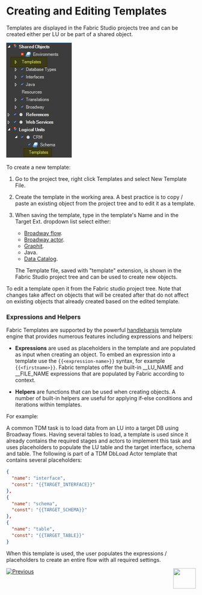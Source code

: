# Creating and Editing Templates

Templates are displayed in the Fabric Studio projects tree and can be created either per LU or be part of a shared object. 

![image](images/templates_01.png)

To create a new template:

1. Go to the project tree, right click Templates and select New Template File.
2. Create the template in the working area. A best practice is to copy / paste an existing object from the project tree and to edit it as a template.
3. When saving the template, type in the template's Name and in the Target Ext. dropdown list select either: 
   -  [Broadway flow](/articles/19_Broadway/02a_broadway_flow_overview.md).  
   -  [Broadway actor](/articles/19_Broadway/03_broadway_actor.md). 
   -  [Graphit](/articles/15_web_services_and_graphit/17_Graphit/01_graphit_overview.md).  
   -  Java.  
   -  [Data Catalog](/articles/33_data_catalog/01_data_catalog_overview.md).  

   The Template file, saved with "template" extension, is shown in the Fabric Studio project tree and can be used to create new objects.


To edit a template open it from the Fabric studio project tree. Note that changes take affect on objects that will be created after that do not affect on existing objects that already created based on the edited template. 

 

### Expressions and Helpers

Fabric Templates are supported by the powerful [handlebarsjs](https://handlebarsjs.com/) template engine that provides numerous features including expressions and helpers: 

-  **Expressions** are used as placeholders in the template and are populated as input when creating an object. To embed an expression into a template use the `{{<expression-name>}}` syntax, for example `{{<firstname>}}`. Fabric templates offer the built-in  \_\_LU_NAME and \_\_FILE_NAME expressions that are populated by Fabric according to context.

-  **Helpers** are functions that can be used when creating objects. A number of built-in helpers are useful for applying if-else conditions and iterations within templates.  

For example:

A common TDM task is to load data from an LU into a target DB using Broadway flows. Having several tables to load, a template is used since it already contains the required stages and actors to implement this task and uses placeholders to populate the LU table and the target interface, schema and table. 
The following is part of a TDM DbLoad Actor template that contains several placeholders:

```json
{
  "name": "interface",
  "const": "{{TARGET_INTERFACE}}"
},
{
  "name": "schema",
  "const": "{{TARGET_SCHEMA}}"
},
{
  "name": "table",
  "const": "{{TARGET_TABLE}}"
}
```

When this template is used, the user populates the expressions / placeholders to create an entire flow with all required settings.




[![Previous](/articles/images/Previous.png)](01_templates_overview.md)[<img align="right" width="60" height="54" src="/articles/images/Next.png">](03_using_templates.md)  

